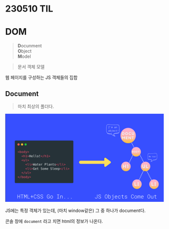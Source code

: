 # 230510 TIL

# DOM
> **D**ocunment <br>
> **O**bject <br>
> **M**odel <br>

> 문서 객체 모델

웹 페이지를 구성하는 JS 객체들의 집합
## Document
> 마치 최상의 폴더다.

![dom 설명](https://github.com/Jiyul-Kim/study/blob/main/images/dom%EC%84%A4%EB%AA%85.png)

JS에는 특정 객체가 있는데, (마치 window같은) 그 중 하나가 document다.

콘솔 창에 `document` 라고 치면 html의 정보가 나온다.
